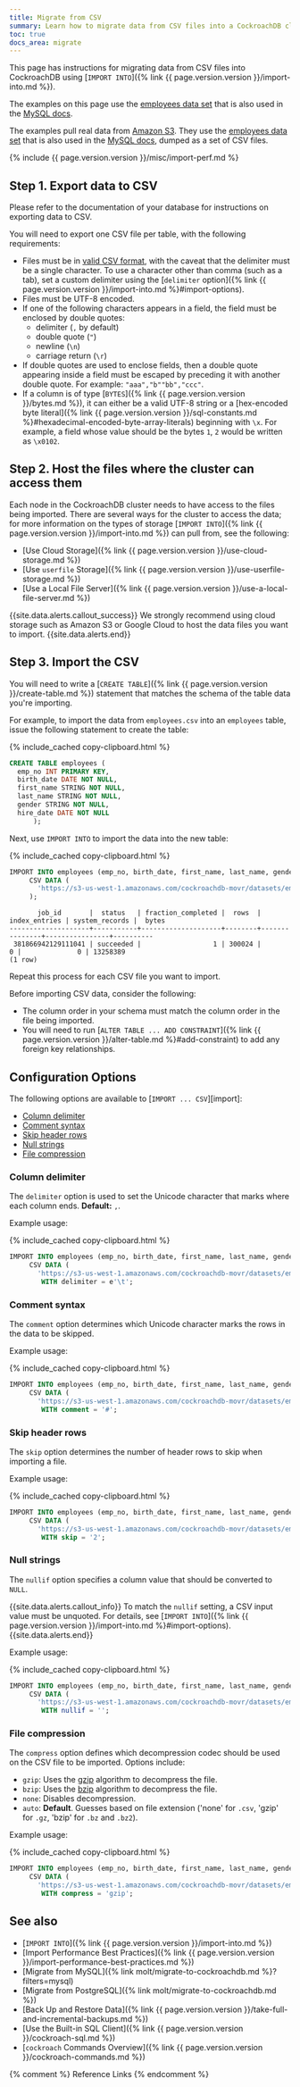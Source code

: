 ```yaml
---
title: Migrate from CSV
summary: Learn how to migrate data from CSV files into a CockroachDB cluster.
toc: true
docs_area: migrate
---
```


This page has instructions for migrating data from CSV files into CockroachDB using [`IMPORT INTO`]({% link {{ page.version.version }}/import-into.md %}).

The examples on this page use the [employees data set](https://github.com/datacharmer/test_db) that is also used in the [MySQL docs](https://dev.mysql.com/doc/employee/en/).

The examples pull real data from [Amazon S3](https://aws.amazon.com/s3/). They use the [employees data set](https://github.com/datacharmer/test_db) that is also used in the [MySQL docs](https://dev.mysql.com/doc/employee/en/), dumped as a set of CSV files.

{% include {{ page.version.version }}/misc/import-perf.md %}

## Step 1. Export data to CSV

Please refer to the documentation of your database for instructions on exporting data to CSV.

You will need to export one CSV file per table, with the following requirements:

- Files must be in [valid CSV format](https://tools.ietf.org/html/rfc4180), with the caveat that the delimiter must be a single character. To use a character other than comma (such as a tab), set a custom delimiter using the [`delimiter` option]({% link {{ page.version.version }}/import-into.md %}#import-options).
- Files must be UTF-8 encoded.
- If one of the following characters appears in a field, the field must be enclosed by double quotes:
    - delimiter (`,` by default)
    - double quote (`"`)
    - newline (`\n`)
    - carriage return (`\r`)
- If double quotes are used to enclose fields, then a double quote appearing inside a field must be escaped by preceding it with another double quote. For example: `"aaa","b""bb","ccc"`.
- If a column is of type [`BYTES`]({% link {{ page.version.version }}/bytes.md %}), it can either be a valid UTF-8 string or a [hex-encoded byte literal]({% link {{ page.version.version }}/sql-constants.md %}#hexadecimal-encoded-byte-array-literals) beginning with `\x`. For example, a field whose value should be the bytes `1`, `2` would be written as `\x0102`.

## Step 2. Host the files where the cluster can access them

Each node in the CockroachDB cluster needs to have access to the files being imported. There are several ways for the cluster to access the data; for more information on the types of storage [`IMPORT INTO`]({% link {{ page.version.version }}/import-into.md %}) can pull from, see the following:

- [Use Cloud Storage]({% link {{ page.version.version }}/use-cloud-storage.md %})
- [Use `userfile` Storage]({% link {{ page.version.version }}/use-userfile-storage.md %})
- [Use a Local File Server]({% link {{ page.version.version }}/use-a-local-file-server.md %})

{{site.data.alerts.callout_success}}
We strongly recommend using cloud storage such as Amazon S3 or Google Cloud to host the data files you want to import.
{{site.data.alerts.end}}

## Step 3. Import the CSV

You will need to write a [`CREATE TABLE`]({% link {{ page.version.version }}/create-table.md %}) statement that matches the schema of the table data you're importing.

For example, to import the data from `employees.csv` into an `employees` table, issue the following statement to create the table:

{% include_cached copy-clipboard.html %}
~~~sql
CREATE TABLE employees (
  emp_no INT PRIMARY KEY,
  birth_date DATE NOT NULL,
  first_name STRING NOT NULL,
  last_name STRING NOT NULL,
  gender STRING NOT NULL,
  hire_date DATE NOT NULL
      );
~~~

Next, use `IMPORT INTO` to import the data into the new table:

{% include_cached copy-clipboard.html %}
~~~sql
IMPORT INTO employees (emp_no, birth_date, first_name, last_name, gender, hire_date)
     CSV DATA (
       'https://s3-us-west-1.amazonaws.com/cockroachdb-movr/datasets/employees-db/csv/employees.csv.gz'
     );
~~~

~~~
       job_id       |  status   | fraction_completed |  rows  | index_entries | system_records |  bytes   
--------------------+-----------+--------------------+--------+---------------+----------------+----------
 381866942129111041 | succeeded |                  1 | 300024 |             0 |              0 | 13258389
(1 row)
~~~

Repeat this process for each CSV file you want to import.

Before importing CSV data, consider the following:

- The column order in your schema must match the column order in the file being imported.
- You will need to run [`ALTER TABLE ... ADD CONSTRAINT`]({% link {{ page.version.version }}/alter-table.md %}#add-constraint) to add any foreign key relationships.

## Configuration Options

The following options are available to [`IMPORT ... CSV`][import]:

- [Column delimiter](#column-delimiter)
- [Comment syntax](#comment-syntax)
- [Skip header rows](#skip-header-rows)
- [Null strings](#null-strings)
- [File compression](#file-compression)

### Column delimiter

The `delimiter` option is used to set the Unicode character that marks where each column ends. **Default:** `,`.

Example usage:

{% include_cached copy-clipboard.html %}
~~~sql
IMPORT INTO employees (emp_no, birth_date, first_name, last_name, gender, hire_date)
     CSV DATA (
       'https://s3-us-west-1.amazonaws.com/cockroachdb-movr/datasets/employees-db/csv/employees.csv.gz')
        WITH delimiter = e'\t';
~~~

### Comment syntax

The `comment` option determines which Unicode character marks the rows in the data to be skipped.

Example usage:

{% include_cached copy-clipboard.html %}
~~~sql
IMPORT INTO employees (emp_no, birth_date, first_name, last_name, gender, hire_date)
     CSV DATA (
       'https://s3-us-west-1.amazonaws.com/cockroachdb-movr/datasets/employees-db/csv/employees.csv.gz')
        WITH comment = '#';
~~~

### Skip header rows

The `skip` option determines the number of header rows to skip when importing a file.

Example usage:

{% include_cached copy-clipboard.html %}
~~~sql
IMPORT INTO employees (emp_no, birth_date, first_name, last_name, gender, hire_date)
     CSV DATA (
       'https://s3-us-west-1.amazonaws.com/cockroachdb-movr/datasets/employees-db/csv/employees.csv.gz')
        WITH skip = '2';
~~~

### Null strings

The `nullif` option specifies a column value that should be converted to `NULL`. 

{{site.data.alerts.callout_info}}
To match the `nullif` setting, a CSV input value must be unquoted. For details, see [`IMPORT INTO`]({% link {{ page.version.version }}/import-into.md %}#import-options).
{{site.data.alerts.end}}

Example usage:

{% include_cached copy-clipboard.html %}
~~~sql
IMPORT INTO employees (emp_no, birth_date, first_name, last_name, gender, hire_date)
     CSV DATA (
       'https://s3-us-west-1.amazonaws.com/cockroachdb-movr/datasets/employees-db/csv/employees.csv.gz')
        WITH nullif = '';
~~~

### File compression

The `compress` option defines which decompression codec should be used on the CSV file to be imported. Options include:

- `gzip`: Uses the [gzip](https://wikipedia.org/wiki/Gzip) algorithm to decompress the file.
- `bzip`: Uses the [bzip](https://wikipedia.org/wiki/Bzip2) algorithm to decompress the file.
- `none`: Disables decompression.
- `auto`: **Default**. Guesses based on file extension ('none' for `.csv`, 'gzip' for `.gz`, 'bzip' for `.bz` and `.bz2`).

Example usage:

{% include_cached copy-clipboard.html %}
~~~sql
IMPORT INTO employees (emp_no, birth_date, first_name, last_name, gender, hire_date)
     CSV DATA (
       'https://s3-us-west-1.amazonaws.com/cockroachdb-movr/datasets/employees-db/csv/employees.csv.gz')
        WITH compress = 'gzip';
~~~

## See also

- [`IMPORT INTO`]({% link {{ page.version.version }}/import-into.md %})
- [Import Performance Best Practices]({% link {{ page.version.version }}/import-performance-best-practices.md %})
- [Migrate from MySQL]({% link molt/migrate-to-cockroachdb.md %}?filters=mysql)
- [Migrate from PostgreSQL]({% link molt/migrate-to-cockroachdb.md %})
- [Back Up and Restore Data]({% link {{ page.version.version }}/take-full-and-incremental-backups.md %})
- [Use the Built-in SQL Client]({% link {{ page.version.version }}/cockroach-sql.md %})
- [`cockroach` Commands Overview]({% link {{ page.version.version }}/cockroach-commands.md %})

{% comment %} Reference Links {% endcomment %}

[postgres]: migrate-from-postgres.html
[mysql]: migrate-from-mysql.html
